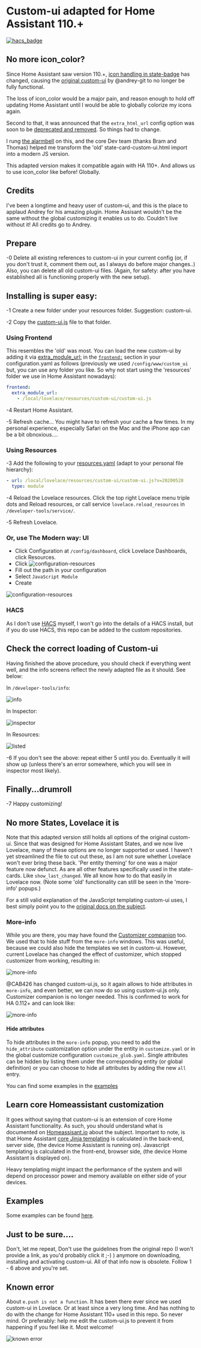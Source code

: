 # Custom-ui adapted for Home Assistant 110.+

[![hacs_badge](https://img.shields.io/badge/HACS-Default-orange.svg)](https://github.com/custom-components/hacs)

## No more icon_color?
Since Home Assistant saw version 110.+, [icon handling in state-badge](https://github.com/home-assistant/frontend/issues/5892#issuecomment-630872617) has changed, causing the [original custom-ui](https://github.com/andrey-git/home-assistant-custom-ui) by @andrey-git to no longer be fully functional. 

The loss of icon_color would be a major pain, and reason enough to hold off updating Home Assistant until I would be able to globally colorize my icons again.

Second to that, it was announced that the `extra_html_url` config option was soon to be [deprecated and removed](https://github.com/home-assistant/frontend/issues/6028). So things had to change.

I rung [the alarmbell](https://github.com/home-assistant/frontend/issues/5892) on this, and the core Dev team (thanks Bram and Thomas) helped me transform the 'old' state-card-custom-ui.html import into a modern JS version. 

This adapted version makes it compatible again with HA 110+. And allows us to use icon_color like before! Globally.

## Credits
I've been a longtime and heavy user of custom-ui, and this is the place to applaud Andrey for his amazing plugin. Home Assisant wouldn't be the same without the global customizing it enables us to do. Couldn't live without it!
All credits go to Andrey.

## Prepare

-0 Delete all existing references to custom-ui in your current config (or, if you don't trust it, comment them out, as I always do before major changes..) Also, you can delete all old custom-ui files. (Again, for safety: after you have established all is functioning properly with the new setup).

## Installing is super easy:

-1 Create a new folder under your resources folder. Suggestion: custom-ui.

-2 Copy the [custom-ui.js](https://github.com/Mariusthvdb/custom-ui/blob/master/custom-ui.js) file to that folder.

### Using Frontend
This resembles the 'old' was most. You can load the new custom-ui by adding it via [extra_module_url:](https://www.home-assistant.io/integrations/frontend/#extra_module_url) in the [`frontend:`](https://www.home-assistant.io/integrations/frontend/) section in your configuration.yaml as follows (previously we used `/config/www/custom_ui` but, you can use any folder you like. So why not start using the 'resources' folder we use in Home Assistant nowadays):

   ```yaml
   frontend:
     extra_module_url:
       - /local/lovelace/resources/custom-ui/custom-ui.js
   ```

-4 Restart Home Assistant.

-5 Refresh cache...
You might have to refresh your cache a few times. In my personal experience, especially Safari on the Mac and the iPhone app can be a bit obnoxious....

### Using Resources
-3 Add the following to your [resources.yaml](https://www.home-assistant.io/lovelace/dashboards-and-views/#resources) (adapt to your personal file hierarchy):

   ```yaml
   - url: /local/lovelace/resources/custom-ui/custom-ui.js?v=20200528
     type: module
  ```
-4 Reload the Lovelace resources.
Click the top right Lovelace menu triple dots and Reload resources, or call service `lovelace.reload_resources` in `/developer-tools/service/`.

-5 Refresh Lovelace. 

### Or, use The Modern way: UI
- Click Configuration at `/config/dashboard`, click Lovelace Dashboards, click Resources.
- Click
![configuration-resources](https://github.com/Mariusthvdb/custom-ui/blob/master/add.png)
- Fill out the path in your configuration
- Select `JavaScript Module`
- Create

![configuration-resources](https://github.com/Mariusthvdb/custom-ui/blob/master/configuration-resources.png)

### HACS
As I don't use [HACS](https://hacs.xyz) myself, I won't go into the details of a HACS install, but if you do use HACS, this repo can be added to the custom repositories.

## Check the correct loading of Custom-ui
Having finished the above procedure, you should check if everything went well, and the info screens reflect the newly adapted file as it should. See below:

In `/developer-tools/info`:

![info](https://github.com/Mariusthvdb/custom-ui/blob/master/Developer-tools.png)

In Inspector:

![inspector](https://github.com/Mariusthvdb/custom-ui/blob/master/Module-in-Inspector.png)

In Resources:

![listed](https://github.com/Mariusthvdb/custom-ui/blob/master/listed-resources.png)

-6 If you don't see the above: repeat either 5 until you do. Eventually it will show up (unless there's an error somewhere, which you will see in inspector most likely).

## Finally...drumroll
-7 Happy customizing!


## No more States, Lovelace it is
Note that this adapted version still holds all options of the original custom-ui. Since that was designed for Home Assistant   States, and we now live Lovelace, many of these options are no longer supported or used. I haven't yet streamlined the file to cut out these, as I am not sure whether Lovelace won't ever bring these back. 'Per entity theming' for one was a major feature now defunct.
As are all other features specifically used in the state-cards. Like `show_last_changed`. We all know how to do that easily in Lovelace now. (Note some 'old' functionality can still be seen in the 'more-info' popups.)

For a still valid explanation of the JavaScript templating custom-ui uses, I best simply point you to the [original docs on the subject](https://github.com/andrey-git/home-assistant-custom-ui/blob/master/docs/templates.md).

### More-info
 While you are there, you may have found the [Customizer companion](https://github.com/andrey-git/home-assistant-customizer) too. We used that to hide stuff from the `more-info` windows. This was useful, because we could also hide the templates we set in custom-ui. However, current Lovelace has changed the effect of customizer,
 which stopped customizer from working, resulting in:

![more-info](https://github.com/Mariusthvdb/custom-ui/blob/master/templates-in-more-info.png)

@CAB426 has changed custom-ui.js, so it again allows to hide attributes in `more-info`, and even better, we can now do so using custom-ui.js only.
Customizer companion is no longer needed. This is confirmed to work for HA 0.112+ and can look like:

![more-info](https://github.com/Mariusthvdb/custom-ui/blob/master/hidden-templates-in-more-info.png)

#### Hide attributes
To hide attributes in the `more-info` popup, you need to add the `hide_attribute` customization option under the entity in `customize.yaml` or in the global customize configuration `customize_glob.yaml`. 
Single attributes can be hidden by listing them under the corresponding entity (or global definition) or you can choose to hide all attributes by adding the new `all` entry.

You can find some examples in the [examples](https://github.com/Mariusthvdb/custom-ui/blob/master/examples.yaml)

## Learn core Homeassistant customization 
It goes without saying that custom-ui is an extension of core Home Assistant functionality. As such, you should understand what is documented on [Homeassisant.io](https://www.home-assistant.io/docs/configuration/customizing-devices/) about the subject. 
Important to note, is that Home Assistant [core Jinja templating](https://home-assistant.io/docs/configuration/templating/) is calculated in the back-end, server side, (the device Home Assistant is running on). Javascript templating is calculated in the front-end, browser side, (the device Home Assistant is displayed on). 

Heavy templating might impact the performance of the system and will depend on processor power and memory available on either side of your devices.

## Examples
Some examples can be found [here](https://github.com/Mariusthvdb/custom-ui/blob/master/examples.yaml).

## Just to be sure....
Don't, let me repeat, Don't use the guidelines from the original repo (I won't provide a link, as you'd probably click it ;-) ) anymore on downloading, installing and activating custom-ui. All of that info now is obsolete. Follow 1 - 6 above and you're set.

## Known error
About `e.push is not a function`. It has been there ever since we used custom-ui in Lovelace. Or at least since a very long time. And has nothing to do with the change for Home Assistant 110+ used in this repo. So never mind. Or preferably: help me edit the custom-ui.js to prevent it from happening if you feel like it. Most welcome!

![known error](https://github.com/Mariusthvdb/custom-ui/blob/master/e.push%20is%20not%20a%20function.png)
